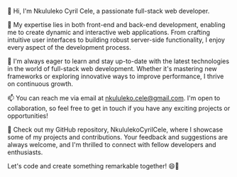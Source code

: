 👋 Hi, I'm Nkululeko Cyril Cele, a passionate full-stack web developer.

💼 My expertise lies in both front-end and back-end development, enabling me to create dynamic and interactive web applications. From crafting intuitive user interfaces to building robust server-side functionality, I enjoy every aspect of the development process.

🌱 I'm always eager to learn and stay up-to-date with the latest technologies in the world of full-stack web development. Whether it's mastering new frameworks or exploring innovative ways to improve performance, I thrive on continuous growth.

📫 You can reach me via email at nkululeko.cele@gmail.com. I'm open to collaboration, so feel free to get in touch if you have any exciting projects or opportunities!

🔭 Check out my GitHub repository, NkululekoCyrilCele, where I showcase some of my projects and contributions. Your feedback and suggestions are always welcome, and I'm thrilled to connect with fellow developers and enthusiasts.

Let's code and create something remarkable together! 😄🚀
